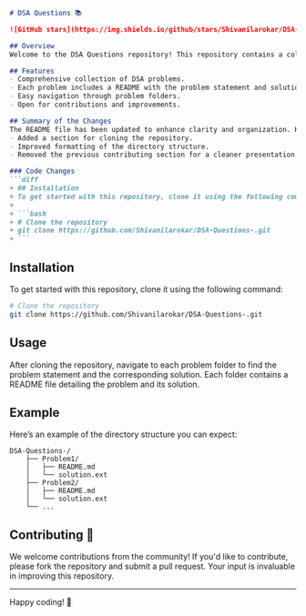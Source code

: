 ```markdown
# DSA Questions 📚

![GitHub stars](https://img.shields.io/github/stars/Shivanilarokar/DSA-Questions-) ![GitHub forks](https://img.shields.io/github/forks/Shivanilarokar/DSA-Questions-) ![GitHub issues](https://img.shields.io/github/issues/Shivanilarokar/DSA-Questions-) ![GitHub repo size](https://img.shields.io/github/repo-size/Shivanilarokar/DSA-Questions-) ![GitHub contributors](https://img.shields.io/github/contributors/Shivanilarokar/DSA-Questions-) ![GitHub last commit](https://img.shields.io/github/last-commit/Shivanilarokar/DSA-Questions-)

## Overview
Welcome to the DSA Questions repository! This repository contains a collection of Data Structures and Algorithms (DSA) problems, complete with solutions and explanations. It is designed to help developers and students improve their problem-solving skills and understanding of DSA concepts.

## Features
- Comprehensive collection of DSA problems.
- Each problem includes a README with the problem statement and solution.
- Easy navigation through problem folders.
- Open for contributions and improvements.

## Summary of the Changes
The README file has been updated to enhance clarity and organization. Key changes include:
- Added a section for cloning the repository.
- Improved formatting of the directory structure.
- Removed the previous contributing section for a cleaner presentation.

### Code Changes
```diff
+ ## Installation
+ To get started with this repository, clone it using the following command:
+
+ ```bash
+ # Clone the repository
+ git clone https://github.com/Shivanilarokar/DSA-Questions-.git
+ ```
```

## Installation
To get started with this repository, clone it using the following command:

```bash
# Clone the repository
git clone https://github.com/Shivanilarokar/DSA-Questions-.git
```

## Usage
After cloning the repository, navigate to each problem folder to find the problem statement and the corresponding solution. Each folder contains a README file detailing the problem and its solution.

## Example
Here’s an example of the directory structure you can expect:
```plaintext
DSA-Questions-/
    ├── Problem1/
    │   ├── README.md
    │   └── solution.ext
    ├── Problem2/
    │   ├── README.md
    │   └── solution.ext
    └── ...
```

## Contributing 🤝
We welcome contributions from the community! If you'd like to contribute, please fork the repository and submit a pull request. Your input is invaluable in improving this repository.

---

Happy coding! 🎉
```